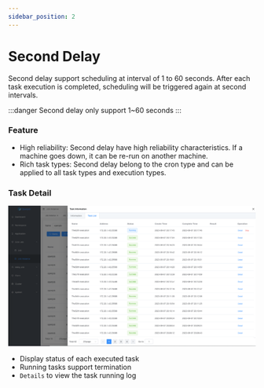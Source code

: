 ```yaml
---
sidebar_position: 2
---
```


# Second Delay

Second delay support scheduling at interval of 1 to 60 seconds. After each task execution is completed, scheduling will be triggered again at second intervals. 

:::danger
Second delay only support 1~60 seconds
:::

### Feature

- High reliability: Second delay have high reliability characteristics. If a machine goes down, it can be re-run on another machine.
- Rich task types: Second delay belong to the cron type and can be applied to all task types and execution types.

### Task Detail

![img.png](assets/second-delay/img.png)

- Display status of each executed task
- Running tasks support termination
- `Details` to view the task running log
